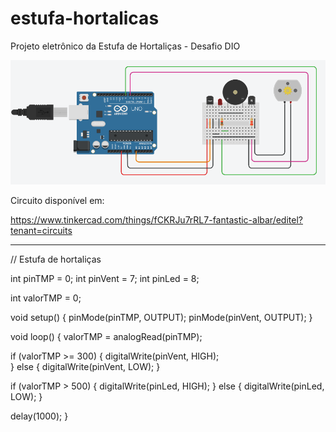 # estufa-hortalicas
Projeto eletrônico da Estufa de Hortaliças - Desafio DIO

![imagem](/estufa.png)

Circuito disponível em:

https://www.tinkercad.com/things/fCKRJu7rRL7-fantastic-albar/editel?tenant=circuits

***
// Estufa de hortaliças

int pinTMP = 0;
int pinVent = 7;
int pinLed = 8;

int valorTMP = 0;

void setup()
{
  pinMode(pinTMP, OUTPUT);
  pinMode(pinVent, OUTPUT);
}

void loop()
{
  valorTMP = analogRead(pinTMP);
  
  if (valorTMP >= 300) {
  	digitalWrite(pinVent, HIGH);  
  } else {
    digitalWrite(pinVent, LOW); 
  }
  
  if (valorTMP > 500) {
  	digitalWrite(pinLed, HIGH); 
  } else {
    digitalWrite(pinLed, LOW);
  }
  
  delay(1000);
}
